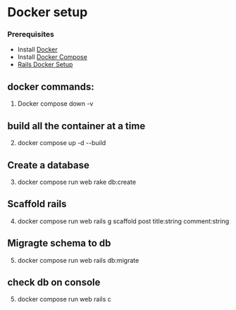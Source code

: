 # Docker setup

### Prerequisites

- Install [Docker](https://www.docker.com/)
- Install [Docker Compose](https://docs.docker.com/compose/install/)
- [Rails Docker Setup](https://docs.docker.com/samples/rails/)

## docker commands:

1. Docker compose down -v

## build all the container at a time

2. docker compose up -d --build

## Create a database
3. docker compose run web rake db:create

## Scaffold rails
4. docker compose run web rails g scaffold post title:string comment:string

## Migragte schema to db
5. docker compose run web rails db:migrate

## check db on console
5. docker compose run web rails c
